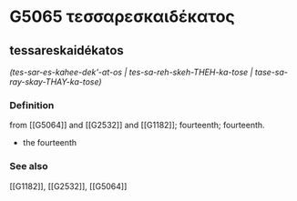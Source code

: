 # G5065 τεσσαρεσκαιδέκατος

## tessareskaidékatos

_(tes-sar-es-kahee-dek'-at-os | tes-sa-reh-skeh-THEH-ka-tose | tase-sa-ray-skay-THAY-ka-tose)_

### Definition

from [[G5064]] and [[G2532]] and [[G1182]]; fourteenth; fourteenth.

- the fourteenth

### See also

[[G1182]], [[G2532]], [[G5064]]

